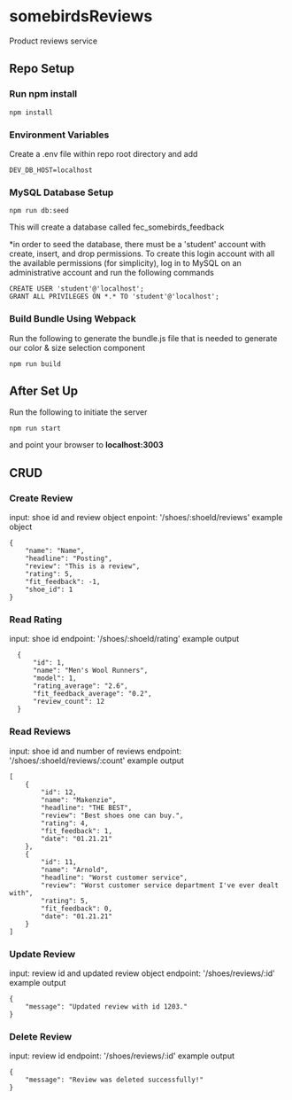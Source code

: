 # somebirdsReviews
Product reviews service

## Repo Setup
### Run npm install
```
npm install
```
### Environment Variables
Create a .env file within repo root directory and add
```
DEV_DB_HOST=localhost
```
### MySQL Database Setup
```
npm run db:seed
```
This will create a database called fec_somebirds_feedback

*in order to seed the database, there must be a 'student' account with create, insert, and drop permissions.
To create this login account with all the available permissions (for simplicity), log in to MySQL on an administrative account and run the following commands
```
CREATE USER 'student'@'localhost';
GRANT ALL PRIVILEGES ON *.* TO 'student'@'localhost';
```

### Build Bundle Using Webpack
Run the following to generate the bundle.js file that is needed to generate our color & size selection component
```
npm run build
```

## After Set Up
Run the following to initiate the server
```
npm run start
```
and point your browser to **localhost:3003**

## CRUD

### Create Review
input: shoe id and review object
enpoint: '/shoes/:shoeId/reviews'
example object
```
{
    "name": "Name",
    "headline": "Posting",
    "review": "This is a review",
    "rating": 5,
    "fit_feedback": -1,
    "shoe_id": 1
}
```

### Read Rating
input: shoe id
endpoint: '/shoes/:shoeId/rating'
example output
```
  {
      "id": 1,
      "name": "Men's Wool Runners",
      "model": 1,
      "rating_average": "2.6",
      "fit_feedback_average": "0.2",
      "review_count": 12
  }
```

### Read Reviews
input: shoe id and number of reviews
endpoint: '/shoes/:shoeId/reviews/:count'
example output
```
[
    {
        "id": 12,
        "name": "Makenzie",
        "headline": "THE BEST",
        "review": "Best shoes one can buy.",
        "rating": 4,
        "fit_feedback": 1,
        "date": "01.21.21"
    },
    {
        "id": 11,
        "name": "Arnold",
        "headline": "Worst customer service",
        "review": "Worst customer service department I've ever dealt with",
        "rating": 5,
        "fit_feedback": 0,
        "date": "01.21.21"
    }
]
```

### Update Review
input: review id and updated review object
endpoint: '/shoes/reviews/:id'
example output
```
{
    "message": "Updated review with id 1203."
}
```

### Delete Review
input: review id
endpoint: '/shoes/reviews/:id'
example output
```
{
    "message": "Review was deleted successfully!"
}
```

